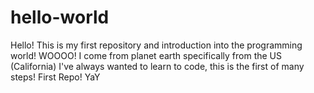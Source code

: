 # hello-world

Hello! This is my first repository and introduction into the programming world! WOOOO! I come from planet earth specifically from the US (California)
I've always wanted to learn to code, this is the first of many steps!
First Repo! YaY
